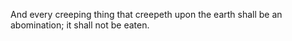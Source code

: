 And every creeping thing that creepeth upon the earth shall be an abomination; it shall not be eaten.
